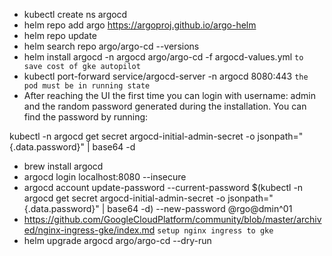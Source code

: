 - kubectl create ns argocd
- helm repo add argo https://argoproj.github.io/argo-helm
- helm repo update
- helm search repo argo/argo-cd --versions
- helm install argocd -n argocd argo/argo-cd -f argocd-values.yml `to save cost of gke autopilot`
- kubectl port-forward service/argocd-server -n argocd 8080:443 `the pod must be in running state`
- After reaching the UI the first time you can login with username: admin and the random password generated during the installation. You can find the password by running:

kubectl -n argocd get secret argocd-initial-admin-secret -o jsonpath="{.data.password}" | base64 -d
- brew install argocd
- argocd login localhost:8080 --insecure
- argocd account update-password --current-password $(kubectl -n argocd get secret argocd-initial-admin-secret -o jsonpath="{.data.password}" | base64 -d) --new-password @rgo@dmin^01
- https://github.com/GoogleCloudPlatform/community/blob/master/archived/nginx-ingress-gke/index.md `setup nginx ingress to gke`
- helm upgrade argocd argo/argo-cd --dry-run
